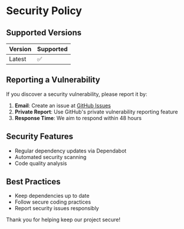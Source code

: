 # Security Policy

## Supported Versions

| Version | Supported          |
| ------- | ------------------ |
| Latest  | :white_check_mark: |

## Reporting a Vulnerability

If you discover a security vulnerability, please report it by:

1. **Email**: Create an issue at [GitHub Issues](../../issues/new)
2. **Private Report**: Use GitHub's private vulnerability reporting feature
3. **Response Time**: We aim to respond within 48 hours

## Security Features

- Regular dependency updates via Dependabot
- Automated security scanning
- Code quality analysis

## Best Practices

- Keep dependencies up to date
- Follow secure coding practices
- Report security issues responsibly

Thank you for helping keep our project secure!